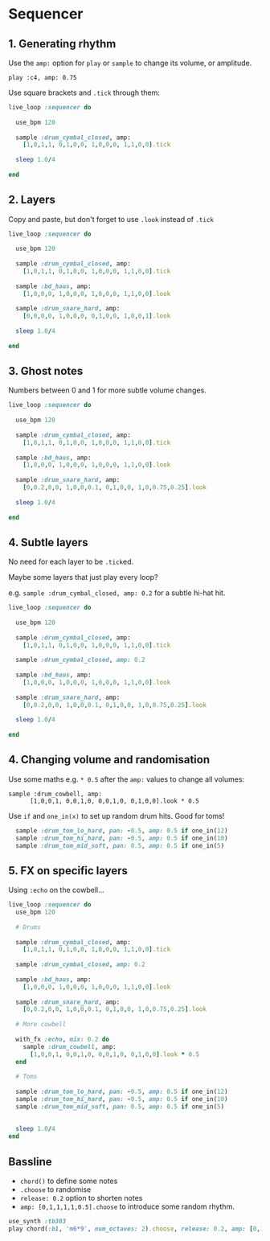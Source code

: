 # Sequencer

## 1. Generating rhythm

Use the `amp:` option for `play` or `sample` to change its volume, or amplitude.

`play :c4, amp: 0.75`

Use square brackets and `.tick` through them:

```ruby
live_loop :sequencer do
  
  use_bpm 120
  
  sample :drum_cymbal_closed, amp:
    [1,0,1,1, 0,1,0,0, 1,0,0,0, 1,1,0,0].tick
  
  sleep 1.0/4
  
end
```

## 2. Layers

Copy and paste, but don't forget to use `.look` instead of `.tick`

```ruby
live_loop :sequencer do
  
  use_bpm 120
  
  sample :drum_cymbal_closed, amp:
    [1,0,1,1, 0,1,0,0, 1,0,0,0, 1,1,0,0].tick
  
  sample :bd_haus, amp:
    [1,0,0,0, 1,0,0,0, 1,0,0,0, 1,1,0,0].look
  
  sample :drum_snare_hard, amp:
    [0,0,0,0, 1,0,0,0, 0,1,0,0, 1,0,0,1].look
  
  sleep 1.0/4
  
end
```

## 3. Ghost notes

Numbers between 0 and 1 for more subtle volume changes.

```ruby
live_loop :sequencer do
  
  use_bpm 120
  
  sample :drum_cymbal_closed, amp:
    [1,0,1,1, 0,1,0,0, 1,0,0,0, 1,1,0,0].tick
  
  sample :bd_haus, amp:
    [1,0,0,0, 1,0,0,0, 1,0,0,0, 1,1,0,0].look
  
  sample :drum_snare_hard, amp:
    [0,0.2,0,0, 1,0,0,0.1, 0,1,0,0, 1,0,0.75,0.25].look
  
  sleep 1.0/4
  
end
```

## 4. Subtle layers

No need for each layer to be `.tick`ed.

Maybe some layers that just play every loop?

e.g. `sample :drum_cymbal_closed, amp: 0.2` for a subtle hi-hat hit.

```ruby
live_loop :sequencer do
  
  use_bpm 120
  
  sample :drum_cymbal_closed, amp:
    [1,0,1,1, 0,1,0,0, 1,0,0,0, 1,1,0,0].tick
  
  sample :drum_cymbal_closed, amp: 0.2
  
  sample :bd_haus, amp:
    [1,0,0,0, 1,0,0,0, 1,0,0,0, 1,1,0,0].look
  
  sample :drum_snare_hard, amp:
    [0,0.2,0,0, 1,0,0,0.1, 0,1,0,0, 1,0,0.75,0.25].look
  
  sleep 1.0/4
  
end
```

## 4. Changing volume and randomisation

Use some maths e.g. `* 0.5` after the `amp:` values to change all volumes:

```
sample :drum_cowbell, amp:
      [1,0,0,1, 0,0,1,0, 0,0,1,0, 0,1,0,0].look * 0.5
```

Use `if` and `one_in(x)` to set up random drum hits. Good for toms!

```ruby
  sample :drum_tom_lo_hard, pan: -0.5, amp: 0.5 if one_in(12)
  sample :drum_tom_hi_hard, pan: -0.5, amp: 0.5 if one_in(10)
  sample :drum_tom_mid_soft, pan: 0.5, amp: 0.5 if one_in(5)
```
  
## 5. FX on specific layers

Using `:echo` on the cowbell...

```ruby
live_loop :sequencer do
  use_bpm 120
   
  # Drums
  
  sample :drum_cymbal_closed, amp:
    [1,0,1,1, 0,1,0,0, 1,0,0,0, 1,1,0,0].tick
  
  sample :drum_cymbal_closed, amp: 0.2
  
  sample :bd_haus, amp:
    [1,0,0,0, 1,0,0,0, 1,0,0,0, 1,1,0,0].look
  
  sample :drum_snare_hard, amp:
    [0,0.2,0,0, 1,0,0,0.1, 0,1,0,0, 1,0,0.75,0.25].look
  
  # More cowbell
  
  with_fx :echo, mix: 0.2 do
    sample :drum_cowbell, amp:
      [1,0,0,1, 0,0,1,0, 0,0,1,0, 0,1,0,0].look * 0.5
  end
  
  # Toms
  
  sample :drum_tom_lo_hard, pan: -0.5, amp: 0.5 if one_in(12)
  sample :drum_tom_hi_hard, pan: -0.5, amp: 0.5 if one_in(10)
  sample :drum_tom_mid_soft, pan: 0.5, amp: 0.5 if one_in(5)
  
  
  sleep 1.0/4
end
```

## Bassline

* `chord()` to define some notes
* `.choose` to randomise
* `release: 0.2` option to shorten notes
* `amp: [0,1,1,1,1,0.5].choose` to introduce some random rhythm. 


```ruby
use_synth :tb303
play chord(:b1, 'm6*9', num_octaves: 2).choose, release: 0.2, amp: [0,1,1,1,1,0.5].choose
```

